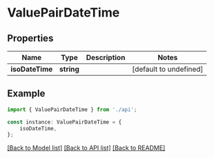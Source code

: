 # ValuePairDateTime


## Properties

Name | Type | Description | Notes
------------ | ------------- | ------------- | -------------
**isoDateTime** | **string** |  | [default to undefined]

## Example

```typescript
import { ValuePairDateTime } from './api';

const instance: ValuePairDateTime = {
    isoDateTime,
};
```

[[Back to Model list]](../README.md#documentation-for-models) [[Back to API list]](../README.md#documentation-for-api-endpoints) [[Back to README]](../README.md)
